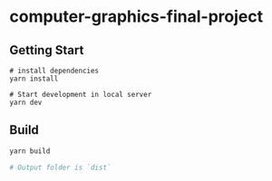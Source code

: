 # computer-graphics-final-project

## Getting Start

```
# install dependencies
yarn install

# Start development in local server
yarn dev 
```

## Build

```bash
yarn build

# Output folder is `dist`
```
